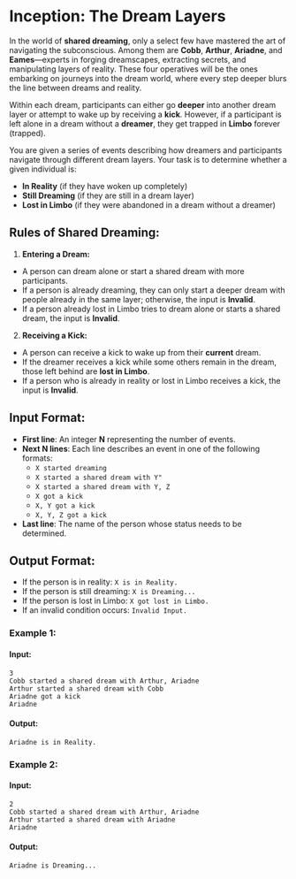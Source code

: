 # Inception: The Dream Layers

In the world of **shared dreaming**, only a select few have mastered the art of navigating the
subconscious. Among them are **Cobb**, **Arthur**, **Ariadne**, and **Eames**—experts in forging
dreamscapes, extracting secrets, and manipulating layers of reality. These four operatives
will be the ones embarking on journeys into the dream world, where every step deeper blurs
the line between dreams and reality.

Within each dream, participants can either go **deeper** into another dream layer or attempt
to wake up by receiving a **kick**. However, if a participant is left alone in a dream without a
**dreamer**, they get trapped in **Limbo** forever (trapped).

You are given a series of events describing how dreamers and participants navigate through
different dream layers. Your task is to determine whether a given individual is:

- **In Reality** (if they have woken up completely)
- **Still Dreaming** (if they are still in a dream layer)
- **Lost in Limbo** (if they were abandoned in a dream without a dreamer)

## Rules of Shared Dreaming:
1. **Entering a Dream:**
  - A person can dream alone or start a shared dream with more participants.
  - If a person is already dreaming, they can only start a deeper dream with people already in the same layer; otherwise, the input is **Invalid**.
  - If a person already lost in Limbo tries to dream alone or starts a shared dream, the input is **Invalid**.
2. **Receiving a Kick:**
  - A person can receive a kick to wake up from their **current** dream.
  - If the dreamer receives a kick while some others remain in the dream, those left behind are **lost in Limbo**.
  - If a person who is already in reality or lost in Limbo receives a kick, the input is **Invalid**.

## Input Format:
- **First line**: An integer **N** representing the number of events.
- **Next N lines**: Each line describes an event in one of the following formats:
  - `X started dreaming`
  - `X started a shared dream with Y"`
  - `X started a shared dream with Y, Z`
  - `X got a kick`
  - `X, Y got a kick`
  - `X, Y, Z got a kick`
- **Last line**: The name of the person whose status needs to be determined.

## Output Format:
- If the person is in reality: `X is in Reality.`
- If the person is still dreaming: `X is Dreaming...`
- If the person is lost in Limbo: `X got lost in Limbo.`
- If an invalid condition occurs: `Invalid Input.`

### Example 1:
#### Input:
```
3
Cobb started a shared dream with Arthur, Ariadne
Arthur started a shared dream with Cobb
Ariadne got a kick
Ariadne
```
#### Output:
`Ariadne is in Reality.`

### Example 2:
#### Input:
```
2
Cobb started a shared dream with Arthur, Ariadne
Arthur started a shared dream with Ariadne
Ariadne
```
#### Output:
`Ariadne is Dreaming...`
